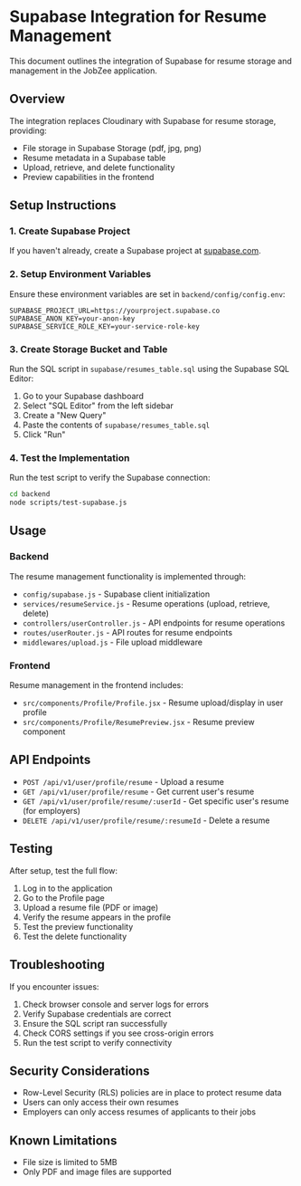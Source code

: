 # Supabase Integration for Resume Management

This document outlines the integration of Supabase for resume storage and management in the JobZee application.

## Overview

The integration replaces Cloudinary with Supabase for resume storage, providing:
- File storage in Supabase Storage (pdf, jpg, png)
- Resume metadata in a Supabase table
- Upload, retrieve, and delete functionality
- Preview capabilities in the frontend

## Setup Instructions

### 1. Create Supabase Project

If you haven't already, create a Supabase project at [supabase.com](https://supabase.com).

### 2. Setup Environment Variables

Ensure these environment variables are set in `backend/config/config.env`:

```
SUPABASE_PROJECT_URL=https://yourproject.supabase.co
SUPABASE_ANON_KEY=your-anon-key
SUPABASE_SERVICE_ROLE_KEY=your-service-role-key
```

### 3. Create Storage Bucket and Table

Run the SQL script in `supabase/resumes_table.sql` using the Supabase SQL Editor:

1. Go to your Supabase dashboard
2. Select "SQL Editor" from the left sidebar
3. Create a "New Query"
4. Paste the contents of `supabase/resumes_table.sql`
5. Click "Run"

### 4. Test the Implementation

Run the test script to verify the Supabase connection:

```bash
cd backend
node scripts/test-supabase.js
```

## Usage

### Backend

The resume management functionality is implemented through:

- `config/supabase.js` - Supabase client initialization
- `services/resumeService.js` - Resume operations (upload, retrieve, delete)
- `controllers/userController.js` - API endpoints for resume operations
- `routes/userRouter.js` - API routes for resume endpoints
- `middlewares/upload.js` - File upload middleware

### Frontend

Resume management in the frontend includes:

- `src/components/Profile/Profile.jsx` - Resume upload/display in user profile
- `src/components/Profile/ResumePreview.jsx` - Resume preview component

## API Endpoints

- `POST /api/v1/user/profile/resume` - Upload a resume
- `GET /api/v1/user/profile/resume` - Get current user's resume
- `GET /api/v1/user/profile/resume/:userId` - Get specific user's resume (for employers)
- `DELETE /api/v1/user/profile/resume/:resumeId` - Delete a resume

## Testing

After setup, test the full flow:

1. Log in to the application
2. Go to the Profile page
3. Upload a resume file (PDF or image)
4. Verify the resume appears in the profile
5. Test the preview functionality
6. Test the delete functionality

## Troubleshooting

If you encounter issues:

1. Check browser console and server logs for errors
2. Verify Supabase credentials are correct
3. Ensure the SQL script ran successfully
4. Check CORS settings if you see cross-origin errors
5. Run the test script to verify connectivity

## Security Considerations

- Row-Level Security (RLS) policies are in place to protect resume data
- Users can only access their own resumes
- Employers can only access resumes of applicants to their jobs

## Known Limitations

- File size is limited to 5MB
- Only PDF and image files are supported
